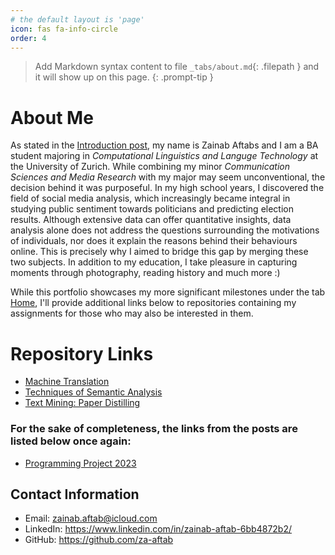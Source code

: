 ```yaml
---
# the default layout is 'page'
icon: fas fa-info-circle
order: 4
---
```


> Add Markdown syntax content to file `_tabs/about.md`{: .filepath } and it will show up on this page.
{: .prompt-tip }

# About Me

As stated in the [Introduction post](https://za-aftab.github.io/posts/Introduction/), my name is Zainab Aftabs and I am a BA student majoring in *Computational Linguistics and Languge Technology* at the University of Zurich. 
While combining my minor *Communication Sciences and Media Research* with my major may seem unconventional, the decision behind it was purposeful. 
In my high school years, I discovered the field of social media analysis, which increasingly became integral in studying public sentiment towards politicians and predicting election results.
Although extensive data can offer quantitative insights, data analysis alone does not address the questions surrounding the motivations of individuals, nor does it explain the reasons behind their behaviours online. 
This is precisely why I aimed to bridge this gap by merging these two subjects. In addition to my education, I take pleasure in capturing moments through photography, reading history and much more :)


While this portfolio showcases my more significant milestones under the tab [Home](https://za-aftab.github.io/), I'll provide additional links below to repositories containing my assignments for those who may also be interested in them.

# Repository Links 
- [Machine Translation](https://github.com/za-aftab/Machine-Translation)
- [Techniques of Semantic Analysis](https://github.com/za-aftab/Techniques-of-Semantic-Analysis)
- [Text Mining: Paper Distilling](https://github.com/za-aftab/Research-Paper-Distilling)

### For the sake of completeness, the links from the posts are listed below once again:
- [Programming Project 2023](https://github.com/za-aftab/Programming-Project)



## Contact Information
- Email: zainab.aftab@icloud.com
- LinkedIn: https://www.linkedin.com/in/zainab-aftab-6bb4872b2/
- GitHub: https://github.com/za-aftab
